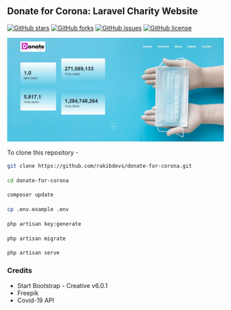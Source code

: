 ## Donate for Corona: Laravel Charity Website 

[![GitHub stars](https://img.shields.io/github/stars/rakibdevs/donate-for-corona)](https://github.com/rakibdevs/donate-for-corona/stargazers)
[![GitHub forks](https://img.shields.io/github/forks/rakibdevs/donate-for-corona)](https://github.com/rakibdevs/donate-for-corona/network)
[![GitHub issues](https://img.shields.io/github/issues/rakibdevs/donate-for-corona)](https://github.com/rakibdevs/donate-for-corona/issues)
[![GitHub license](https://img.shields.io/github/license/rakibdevs/donate-for-corona)](https://github.com/rakibdevs/donate-for-corona/blob/master/LICENSE)

![Donate for Corona: Laravel Charity Website ](https://github.com/rakibdevs/donate-for-corona/blob/master/public/donate-for-corona.jpg?raw=true)

To clone this repository -
```bash
git clone https://github.com/rakibdevs/donate-for-corona.git

cd donate-for-corona

composer update

cp .env.example .env

php artisan key:generate

php artisan migrate

php artisan serve
```


### Credits
- Start Bootstrap - Creative v6.0.1
- Freepik
- Covid-19 API